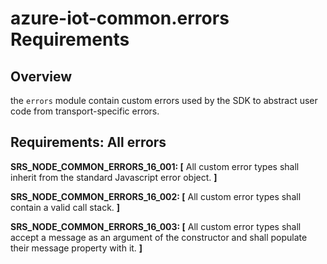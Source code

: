 # azure-iot-common.errors Requirements

## Overview
the `errors` module contain custom errors used by the SDK to abstract user code from transport-specific errors.

## Requirements: All errors

**SRS_NODE_COMMON_ERRORS_16_001: [** All custom error types shall inherit from the standard Javascript error object. **]**

**SRS_NODE_COMMON_ERRORS_16_002: [** All custom error types shall contain a valid call stack. **]**

**SRS_NODE_COMMON_ERRORS_16_003: [** All custom error types shall accept a message as an argument of the constructor and shall populate their message property with it. **]**
